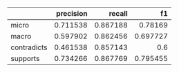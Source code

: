 |             |   precision |   recall |       f1 |
|:------------|------------:|---------:|---------:|
| micro       |    0.711538 | 0.867188 | 0.78169  |
| macro       |    0.597902 | 0.862456 | 0.697727 |
| contradicts |    0.461538 | 0.857143 | 0.6      |
| supports    |    0.734266 | 0.867769 | 0.795455 |